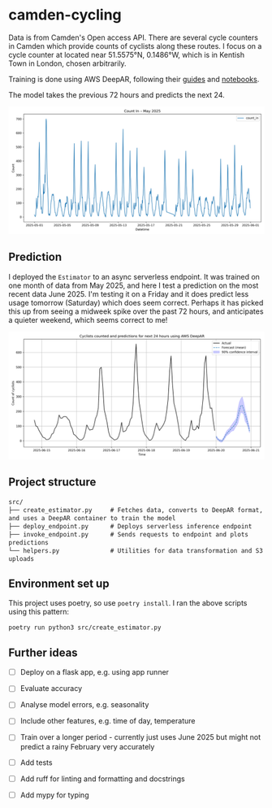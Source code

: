 # camden-cycling

Data is from Camden's Open access API. There are several cycle counters in Camden which provide counts of cyclists along these routes. I focus on a cycle counter at located near 51.5575°N, 0.1486°W, which is in Kentish Town in London, chosen arbitrarily.

Training is done using AWS DeepAR, following their [guides](https://docs.aws.amazon.com/sagemaker/latest/dg/deepar.html#deepar-sample-notebooks) and [notebooks](https://github.com/aws/amazon-sagemaker-examples/tree/main/introduction_to_amazon_algorithms/deepar_electricity). 

The model takes the previous 72 hours and predicts the next 24. 

![Cyclists through Ktown](count_i.png)

## Prediction

I deployed the `Estimator` to an async serverless endpoint. It was trained on one month of data from May 2025, and here I test a prediction on the most recent data June 2025. I'm testing it on a Friday and it does predict less usage tomorrow (Saturday) which does seem correct. Perhaps it has picked this up from seeing a midweek spike over the past 72 hours, and anticipates a quieter weekend, which seems correct to me!

![Recent and predicted](recent_and_forecast.png)

## Project structure
```
src/
├── create_estimator.py     # Fetches data, converts to DeepAR format, and uses a DeepAR container to train the model
├── deploy_endpoint.py      # Deploys serverless inference endpoint
├── invoke_endpoint.py      # Sends requests to endpoint and plots predictions
└── helpers.py              # Utilities for data transformation and S3 uploads
```

## Environment set up

This project uses poetry, so use `poetry install`. I ran the above scripts using this pattern:
```
poetry run python3 src/create_estimator.py
```   

## Further ideas


- [ ] Deploy on a flask app, e.g. using app runner
- [ ] Evaluate accuracy
- [ ] Analyse model errors, e.g. seasonality
- [ ] Include other features, e.g. time of day, temperature
- [ ] Train over a longer period - currently just uses June 2025 but might not predict a rainy February very accurately
- [ ] Add tests
- [ ] Add ruff for linting and formatting and docstrings
- [ ] Add mypy for typing
 